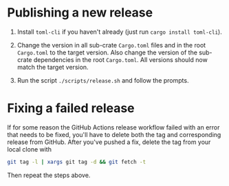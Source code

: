 # Publishing a new release

1. Install `toml-cli` if you haven't already (just run `cargo install toml-cli`).

2. Change the version in all sub-crate `Cargo.toml` files and in the root `Cargo.toml` to the target version. Also change the version of the sub-crate dependencies in the root `Cargo.toml`. All versions should now match the target version.

3. Run the script `./scripts/release.sh` and follow the prompts.

# Fixing a failed release

If for some reason the GitHub Actions release workflow failed with an error that needs to be fixed, you'll have to delete both the tag and corresponding release from GitHub. After you've pushed a fix, delete the tag from your local clone with

```bash
git tag -l | xargs git tag -d && git fetch -t
```

Then repeat the steps above.
